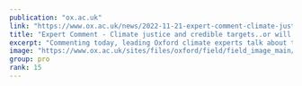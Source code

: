 ```yaml
---
publication: "ox.ac.uk"
link: "https://www.ox.ac.uk/news/2022-11-21-expert-comment-climate-justice-and-credible-targetsor-will-cop27-be-remembered-lame"
title: "Expert Comment - Climate justice and credible targets..or will COP27"
excerpt: "Commenting today, leading Oxford climate experts talk about the COP27 closing agreement, which creates a loss and damage fund, to support poorer nations struggling with the impacts of climate change,"
image: "https://www.ox.ac.uk/sites/files/oxford/field/field_image_main/shutterstock_2223951369.jpg"
group: pro
rank: 15
---
```

